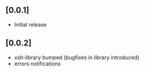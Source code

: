 ## [0.0.1]
- Initial release

## [0.0.2]
- xslt-library bumped (bugfixes in library introduced)
- errors notifications